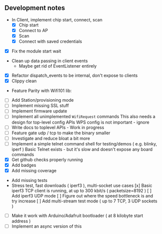 ## Development notes

- In Client, implement chip start, connect, scan
    - [x] Chip start
    - [x] Connect to AP
    - [x] Scan
    - [x] Connect with saved credentials
- [x] Fix the module start wait
- Clean up data passing in client events
    - Maybe get rid of EventListener entirely
- [x] Refactor dispatch_events to be internal, don't expose to clients
- [x] Clippy clean
- Feature Parity with Wifi101 lib:
 - [ ] Add Station/provisioning mode
 - [ ] Implement missing SSL stuff
 - [ ] Implement firmware update
 - [ ] Implement all unimplemented `WifiRequest` commands
       This also needs a design for top-level config APIs
       WPS config is not important - ignore
- [ ] Write docs to toplevel APIs - Work in progress
- [ ] Feature gate udp / tcp to make the binary smaller
- [ ] Investigate and reduce bloat a bit more
- [ ] Implement a simple telnet command shell for testing/demos ( e.g. blinky, iperf )
      Basic Telnet exists - but it's slow and doesn't expose any board commands
- [x] Get github checks properly running
- [x] Add badges
- [x] Add missing coverage
- Add missing tests
- Stress test, fast downloads ( iperf3 ), multi-socket use cases
   [x] Basic iperf3 TCP client is running, at up to 300 kbit/s ( packetsize=8192 )
   [ ] Add iperf3 UDP mode
   [ ] Figure out where the speed bottleneck is and try increase
   [ ] Add multi-stream test mode ( up to 7 TCP, 3 UDP sockets )
- [ ] Make it work with Arduino/Adafruit bootloader ( at 8 kilobyte start address )
- [ ] Implement an async version of this
